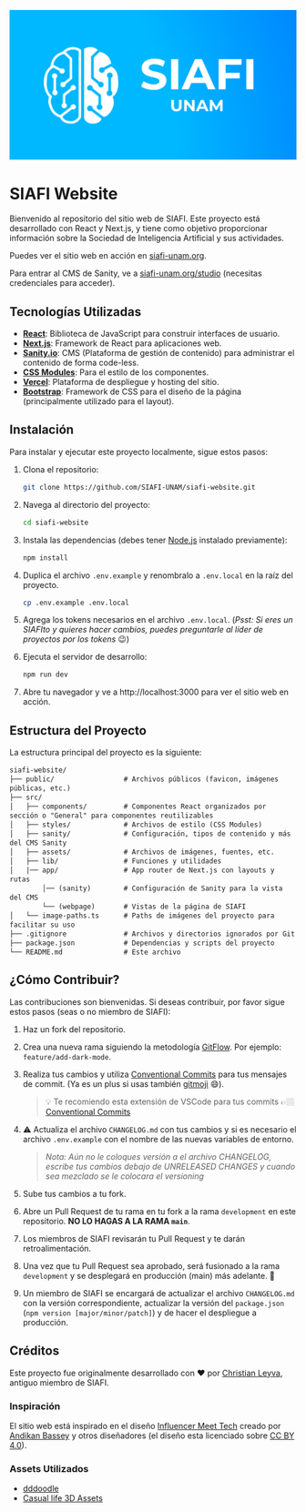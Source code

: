 ![SIAFI Logo](./public/siafi-brand.png)

# SIAFI Website

Bienvenido al repositorio del sitio web de SIAFI. Este proyecto está desarrollado con React y Next.js, y tiene como objetivo proporcionar información sobre la Sociedad de Inteligencia Artificial y sus actividades.

Puedes ver el sitio web en acción en [siafi-unam.org](https://siafi-unam.org).

Para entrar al CMS de Sanity, ve a [siafi-unam.org/studio](https://siafi-unam.org/studio) (necesitas credenciales para acceder).

## Tecnologías Utilizadas

- **[React](https://es.react.dev/)**: Biblioteca de JavaScript para construir interfaces de usuario.
- **[Next.js](https://nextjs.org/)**: Framework de React para aplicaciones web.
- **[Sanity.io](https://www.sanity.io/)**: CMS (Plataforma de gestión de contenido) para administrar el contenido de forma code-less.
- **[CSS Modules](https://github.com/css-modules/css-modules)**: Para el estilo de los componentes.
- **[Vercel](https://vercel.com/)**: Plataforma de despliegue y hosting del sitio.
- **[Bootstrap](https://getbootstrap.com/)**: Framework de CSS para el diseño de la página (principalmente utilizado para el layout).

## Instalación

Para instalar y ejecutar este proyecto localmente, sigue estos pasos:

1. Clona el repositorio:

   ```bash
   git clone https://github.com/SIAFI-UNAM/siafi-website.git
   ```
2. Navega al directorio del proyecto:

    ```bash
    cd siafi-website
    ```
3. Instala las dependencias (debes tener [Node.js](https://nodejs.org/en) instalado previamente):

    ```bash
    npm install
    ```

4. Duplica el archivo `.env.example` y renombralo a `.env.local` en la raíz del proyecto.

    ```bash
    cp .env.example .env.local
    ```

5. Agrega los tokens necesarios en el archivo `.env.local`. (*Psst: Si eres un SIAFIto y quieres hacer cambios, puedes preguntarle al líder de proyectos por los tokens* 😉)

5. Ejecuta el servidor de desarrollo:

    ```bash
    npm run dev
    ```

6. Abre tu navegador y ve a http://localhost:3000 para ver el sitio web en acción.

## Estructura del Proyecto

La estructura principal del proyecto es la siguiente:

```
siafi-website/
├── public/                 # Archivos públicos (favicon, imágenes públicas, etc.)
├── src/
│   ├── components/         # Componentes React organizados por sección o "General" para componentes reutilizables
│   ├── styles/             # Archivos de estilo (CSS Modules)
│   ├── sanity/             # Configuración, tipos de contenido y más del CMS Sanity
│   ├── assets/             # Archivos de imágenes, fuentes, etc.
│   ├── lib/                # Funciones y utilidades
│   |── app/                # App router de Next.js con layouts y rutas
        │── (sanity)        # Configuración de Sanity para la vista del CMS
        └── (webpage)       # Vistas de la página de SIAFI
│   └── image-paths.ts      # Paths de imágenes del proyecto para facilitar su uso
├── .gitignore              # Archivos y directorios ignorados por Git
├── package.json            # Dependencias y scripts del proyecto
└── README.md               # Este archivo
```

## ¿Cómo Contribuir?

Las contribuciones son bienvenidas. Si deseas contribuir, por favor sigue estos pasos (seas o no miembro de SIAFI):

1. Haz un fork del repositorio.
2. Crea una nueva rama siguiendo la metodología [GitFlow](https://gfourmis.co/gitflow-sin-morir-en-el-intento/). Por ejemplo: `feature/add-dark-mode`.
3. Realiza tus cambios y utiliza [Conventional Commits](https://www.conventionalcommits.org/en/v1.0.0/) para tus mensajes de commit. (Ya es un plus si usas también [gitmoji](https://gitmoji.dev/) 😄). 
   
   > 💡 Te recomiendo esta extensión de VSCode para tus commits 👉🏼 [Conventional Commits](https://marketplace.visualstudio.com/items?itemName=vivaxy.vscode-conventional-commits)
4. ⚠️ Actualiza el archivo `CHANGELOG.md` con tus cambios y si es necesario el archivo `.env.example` con el nombre de las nuevas variables de entorno.
    > *Nota: Aún no le coloques versión a el archivo CHANGELOG, escribe tus cambios debajo de UNRELEASED CHANGES y cuando sea mezclado se le colocara el versioning*
5. Sube tus cambios a tu fork.
6. Abre un Pull Request de tu rama en tu fork a la rama `development` en este repositorio. **NO LO HAGAS A LA RAMA `main`**.
7. Los miembros de SIAFI revisarán tu Pull Request y te darán retroalimentación.
8. Una vez que tu Pull Request sea aprobado, será fusionado a la rama `development` y se desplegará en producción (main) más adelante. 🚀
9. Un miembro de SIAFI se encargará de actualizar el archivo `CHANGELOG.md` con la versión correspondiente, actualizar la versión del `package.json` (`npm version [major/minor/patch]`) y de hacer el despliegue a producción.

## Créditos

Este proyecto fue originalmente desarrollado con ❤️ por [Christian Leyva](https://chrisley.dev), antiguo miembro de SIAFI.

### Inspiración

El sitio web está inspirado en el diseño [Influencer Meet Tech](https://www.figma.com/community/file/1110086112339219385/influencer-meet-tech) creado por [Andikan Bassey](https://www.figma.com/@andikan) y otros diseñadores (el diseño esta licenciado sobre [CC BY 4.0](https://creativecommons.org/licenses/by/4.0/)).

### Assets Utilizados
- [dddoodle](https://www.fffuel.co/dddoodle/)
- [Casual life 3D Assets](https://iconos8.es/illustrations/style--3d-casual-life)